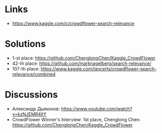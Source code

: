 # Links
- https://www.kaggle.com/c/crowdflower-search-relevance


# Solutions
- 1-st place: https://github.com/ChenglongChen/Kaggle_CrowdFlower
- 42-th place: https://github.com/marknagelberg/search-relevance/
- 107-th place: https://www.kaggle.com/lancerts/crowdflower-search-relevance/combined

# Discussions
- Александр Дьяконов: https://www.youtube.com/watch?v=kzNJEMR4ltY
- CrowdFlower Winner's Interview: 1st place, Chenglong Chen: https://github.com/ChenglongChen/Kaggle_CrowdFlower